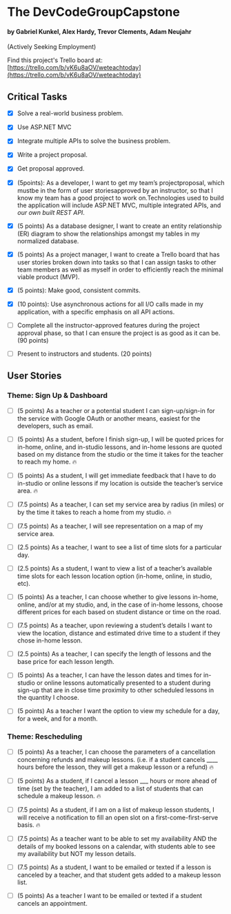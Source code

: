# The DevCodeGroupCapstone
#### by Gabriel Kunkel, Alex Hardy, Trevor Clements, Adam Neujahr
(Actively Seeking Employment)

Find this project's Trello board at: [https://trello.com/b/vK6u8aOV/weteachtoday](https://trello.com/b/vK6u8aOV/weteachtoday)

## Critical Tasks

- [X] Solve a real-world business problem.

- [X] Use ASP.NET MVC

- [X] Integrate multiple APIs to solve the business problem. 

- [X] Write a project proposal.

- [X] Get proposal approved.

- [X] (5points): As a developer, I want to get my team’s projectproposal, which mustbe in the form of user storiesapproved by an instructor, so that I know my team has a good project to work on.Technologies used to build the application will include ASP.NET MVC, multiple integrated APIs, and *our own built REST API*.

- [X] (5 points) As a database designer, I want to create an entity relationship (ER) diagram to show the relationships amongst my tables in my normalized database.

- [X] (5 points) As a project manager, I want to create a Trello board that has user stories broken down into tasks so that I can assign tasks to other team members as well as myself in order to efficiently reach the minimal viable product (MVP).

- [X] (5 points): Make good, consistent commits.

- [X] (10 points): Use asynchronous actions for all I/O calls made in my application, with a specific emphasis on all API actions.

- [ ] Complete all the instructor-approved features during the project approval phase, so that I can ensure the project is as good as it can be. (90 points)

- [ ] Present to instructors and students. (20 points)


## User Stories

### Theme: Sign Up & Dashboard

- [ ] (5 points) As a teacher or a potential student I can sign-up/sign-in for the service with Google OAuth or another means, easiest for the developers, such as email.

- [ ] (5 points) As a student, before I finish sign-up, I will be quoted prices for in-home, online, and in-studio lessons, and in-home lessons are quoted based on my distance from the studio or the time it takes for the teacher to reach my home. 🔥

- [ ] (5 points) As a student, I will get immediate feedback that I have to do in-studio or online lessons if my location is outside the teacher’s service area. 🔥

- [ ] (7.5 points) As a teacher, I can set my service area by radius (in miles) or by the time it takes to reach a home from my studio. 🔥

- [ ] (7.5 points) As a teacher, I will see representation on a map of my service area. 

- [ ] (2.5 points) As a teacher, I want to see a list of time slots for a particular day.

- [ ] (2.5 points) As a student, I want to view a list of a teacher’s available time slots for each lesson location option (in-home, online, in studio, etc).

- [ ] (5 points) As a teacher, I can choose whether to give lessons in-home, online, and/or at my studio, and, in the case of in-home lessons, choose different prices for each based on student distance or time on the road.

- [ ] (7.5 points) As a teacher, upon reviewing a student’s details I want to view the location, distance and estimated drive time to a student if they chose in-home lesson.

- [ ] (2.5 points) As a teacher, I can specify the length of lessons and the base price for each lesson length.

- [ ] (5 points) As a teacher, I can have the lesson dates and times for in-studio or online lessons automatically presented to a student during sign-up that are in close time proximity to other scheduled lessons in the quantity I choose.

- [ ] (5 points) As a teacher I want the option to view my schedule for a day, for a week, and for a month.

### Theme: Rescheduling

- [ ] (5 points) As a teacher, I can choose the parameters of a cancellation concerning refunds and makeup lessons. (i.e. if a student cancels ____ hours before the lesson, they will get a makeup lesson or a refund) 🔥

- [ ] (5 points) As a student, if I cancel a lesson ___ hours or more ahead of time (set by the teacher), I am added to a list of students that can schedule a makeup lesson. 🔥

- [ ] (7.5 points) As a student, if I am on a list of makeup lesson students, I will receive a notification to fill an open slot on a first-come-first-serve basis. 🔥

- [ ] (7.5 points) As a teacher want to be able to set my availability AND the details of my booked lessons on a calendar, with students able to see my availability but NOT my lesson details.

- [ ] (7.5 points) As a student, I want to be emailed or texted if a lesson is canceled by a teacher, and that student gets added to a makeup lesson list.

- [ ] (5 points) As a teacher I want to be emailed or texted if a student cancels an appointment. 






